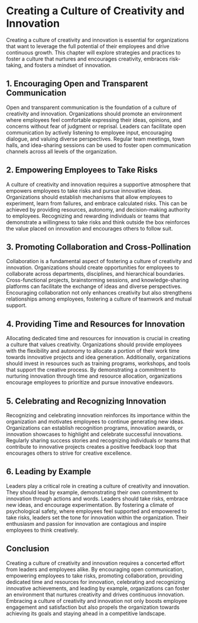 Creating a Culture of Creativity and Innovation
==========================================================

Creating a culture of creativity and innovation is essential for organizations that want to leverage the full potential of their employees and drive continuous growth. This chapter will explore strategies and practices to foster a culture that nurtures and encourages creativity, embraces risk-taking, and fosters a mindset of innovation.

1\. **Encouraging Open and Transparent Communication**
-----------------------------------------------------

Open and transparent communication is the foundation of a culture of creativity and innovation. Organizations should promote an environment where employees feel comfortable expressing their ideas, opinions, and concerns without fear of judgment or reprisal. Leaders can facilitate open communication by actively listening to employee input, encouraging dialogue, and valuing diverse perspectives. Regular team meetings, town halls, and idea-sharing sessions can be used to foster open communication channels across all levels of the organization.

2\. **Empowering Employees to Take Risks**
-----------------------------------------

A culture of creativity and innovation requires a supportive atmosphere that empowers employees to take risks and pursue innovative ideas. Organizations should establish mechanisms that allow employees to experiment, learn from failures, and embrace calculated risks. This can be achieved by providing resources, autonomy, and decision-making authority to employees. Recognizing and rewarding individuals or teams that demonstrate a willingness to take risks and think outside the box reinforces the value placed on innovation and encourages others to follow suit.

3\. **Promoting Collaboration and Cross-Pollination**
----------------------------------------------------

Collaboration is a fundamental aspect of fostering a culture of creativity and innovation. Organizations should create opportunities for employees to collaborate across departments, disciplines, and hierarchical boundaries. Cross-functional projects, brainstorming sessions, and knowledge-sharing platforms can facilitate the exchange of ideas and diverse perspectives. Encouraging collaboration not only enhances creativity but also strengthens relationships among employees, fostering a culture of teamwork and mutual support.

4\. **Providing Time and Resources for Innovation**
--------------------------------------------------

Allocating dedicated time and resources for innovation is crucial in creating a culture that values creativity. Organizations should provide employees with the flexibility and autonomy to allocate a portion of their work time towards innovative projects and idea generation. Additionally, organizations should invest in resources such as training programs, workshops, and tools that support the creative process. By demonstrating a commitment to nurturing innovation through time and resource allocation, organizations encourage employees to prioritize and pursue innovative endeavors.

5\. **Celebrating and Recognizing Innovation**
---------------------------------------------

Recognizing and celebrating innovation reinforces its importance within the organization and motivates employees to continue generating new ideas. Organizations can establish recognition programs, innovation awards, or innovation showcases to highlight and celebrate successful innovations. Regularly sharing success stories and recognizing individuals or teams that contribute to innovative projects creates a positive feedback loop that encourages others to strive for creative excellence.

6\. **Leading by Example**
-------------------------

Leaders play a critical role in creating a culture of creativity and innovation. They should lead by example, demonstrating their own commitment to innovation through actions and words. Leaders should take risks, embrace new ideas, and encourage experimentation. By fostering a climate of psychological safety, where employees feel supported and empowered to take risks, leaders set the tone for innovation within the organization. Their enthusiasm and passion for innovation are contagious and inspire employees to think creatively.

Conclusion
----------

Creating a culture of creativity and innovation requires a concerted effort from leaders and employees alike. By encouraging open communication, empowering employees to take risks, promoting collaboration, providing dedicated time and resources for innovation, celebrating and recognizing innovative achievements, and leading by example, organizations can foster an environment that nurtures creativity and drives continuous innovation. Embracing a culture of creativity and innovation not only boosts employee engagement and satisfaction but also propels the organization towards achieving its goals and staying ahead in a competitive landscape.

